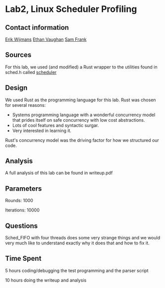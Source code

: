 # Lab2, Linux Scheduler Profiling

## Contact information
[Erik Wijmans](mailto:erikwijmans@wustl.edu)
[Ethan Vaughan](mailto:evaughan@wustl.edu)
[Sam Frank](mailto:sjfrank@wustl.edu)

## Sources

For this lab, we used (and modified) a Rust wrapper to the utilities found in sched.h called [scheduler](https://crates.io/crates/scheduler/0.1.3)

## Design

We used Rust as the programming language for this lab.  Rust was chosen for several reasons:
+ Systems programming language with a wonderful concurrency model that prides itself on safe concurrency with low cost abstractions.
+ Lots of cool features and syntactic surgar.
+ Very interested in learning it.

Rust's concurrency model was the driving factor for how we structured our code.

## Analysis

A full analysis of this lab can be found in writeup.pdf

## Parameters

Rounds: 1000

Iterations: 10000

## Questions

Sched_FIFO with four threads does some very strange things and we would very much like to understand exactly why it does that and how to fix it.


## Time Spent

5 hours coding/debugging the test programming and the parser script

10 hours doing the writeup and analysis
